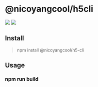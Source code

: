 # @nicoyangcool/h5cli
![](https://img.shields.io/badge/npm-6.9-blue.svg)
![](https://img.shields.io/badge/version-1.02-blue.svg)

## Install
> npm install @nicoyangcool/h5-cli

## Usage
### npm run build